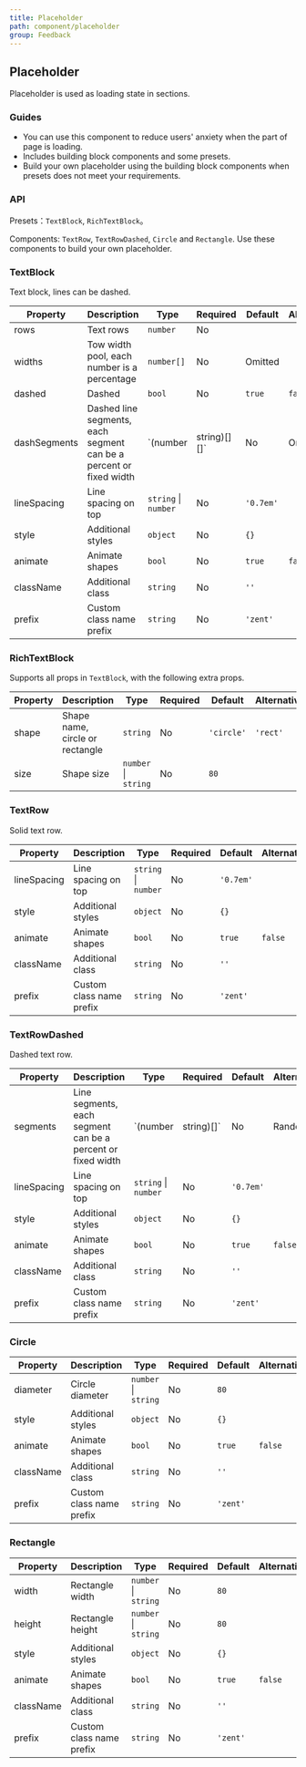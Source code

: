```yaml
---
title: Placeholder
path: component/placeholder
group: Feedback
---
```


## Placeholder

Placeholder is used as loading state in sections.

### Guides

- You can use this component to reduce users' anxiety when the part of page is loading.
- Includes building block components and some presets.
- Build your own placeholder using the building block components when presets does not meet your requirements.

### API

Presets：`TextBlock`, `RichTextBlock`。

Components: `TextRow`, `TextRowDashed`, `Circle` and `Rectangle`. Use these components to build your own placeholder.

### TextBlock

Text block, lines can be dashed.

| Property     |   Description  | Type     |  Required  |   Default  | Alternative       |
| ------------ | ------------- | -------- | ---------- | ---------- | ----------------- |
| rows         | Text rows     | `number` |  No         |           |         |
| widths       | Tow width pool, each number is a percentage | `number[]` | No | Omitted | |
| dashed       | Dashed  | `bool`  | No          | `true`    | `false` |
| dashSegments | Dashed line segments, each segment can be a percent or fixed width | `(number | string)[][]` | No | Omitted | |
| lineSpacing  | Line spacing on top     | `string` \| `number`    |  No   |  `'0.7em'`   |  |
| style        | Additional styles    | `object`  |  No       | `{}`       |  |
| animate      | Animate shapes  | `bool`    | No         |  `true`   | `false`  |
| className    | Additional class      | `string`  | No         |  `''`     |   |
| prefix       | Custom class name prefix | `string`  | No         | `'zent'`  |   |   

### RichTextBlock

Supports all props in `TextBlock`, with the following extra props.

| Property     |   Description  | Type     |  Required  |   Default  | Alternative       |
| ------------ | ------------- | -------- | ---------- | ---------- | ----------------- |
| shape        | Shape name, circle or rectangle | `string` | No | `'circle'` | `'rect'` |
| size         | Shape size       | `number` \| `string` | No | `80` | |

### TextRow

Solid text row.

| Property     |   Description  | Type     |  Required  |   Default  | Alternative       |
| ------------ | ------------- | -------- | ---------- | ---------- | ----------------- |
| lineSpacing  | Line spacing on top     | `string` \| `number`    |  No   |  `'0.7em'`   |  |
| style        | Additional styles    | `object`  |  No       | `{}`       |  |
| animate      | Animate shapes  | `bool`    | No         |  `true`   | `false`  |
| className    | Additional class      | `string`  | No         |  `''`     |   |
| prefix       | Custom class name prefix | `string`  | No         | `'zent'`  |   |

### TextRowDashed

Dashed text row.

| Property     |   Description  | Type     |  Required  |   Default  | Alternative       |
| ------------ | ------------- | -------- | ---------- | ---------- | ----------------- |
| segments     | Line segments, each segment can be a percent or fixed width       | `(number | string)[]`  |  No        |  Random   |       |
| lineSpacing  | Line spacing on top     | `string` \| `number`    |  No   |  `'0.7em'`   |  |
| style        | Additional styles    | `object`  |  No       | `{}`       |  |
| animate      | Animate shapes  | `bool`    | No         |  `true`   | `false`  |
| className    | Additional class      | `string`  | No         |  `''`     |   |
| prefix       | Custom class name prefix | `string`  | No         | `'zent'`  |   |   

### Circle

| Property     |   Description  | Type     |  Required  |   Default  | Alternative       |
| ------------ | ------------- | -------- | ---------- | ---------- | ----------------- |
| diameter     | Circle diameter      | `number` \| `string`  | No        | `80`       |   |
| style        | Additional styles    | `object`  |  No       | `{}`       |  |
| animate      | Animate shapes  | `bool`    | No         |  `true`   | `false`  |
| className    | Additional class      | `string`  | No         |  `''`     |   |
| prefix       | Custom class name prefix | `string`  | No         | `'zent'`  |   |   

### Rectangle

| Property     |   Description  | Type     |  Required  |   Default  | Alternative       |
| ------------ | ------------- | -------- | ---------- | ---------- | ----------------- |
| width        | Rectangle width     | `number` \| `string`  | No        | `80`       |   |
| height        | Rectangle height     | `number` \| `string`  | No        | `80`       |   |
| style        | Additional styles    | `object`  |  No       | `{}`       |  |
| animate      | Animate shapes  | `bool`    | No         |  `true`   | `false`  |
| className    | Additional class      | `string`  | No         |  `''`     |   |
| prefix       | Custom class name prefix | `string`  | No         | `'zent'`  |   | 
